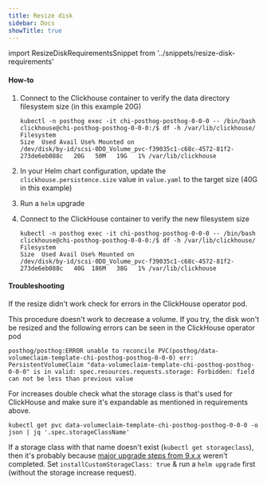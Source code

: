 ```yaml
---
title: Resize disk
sidebar: Docs
showTitle: true
---
```

import ResizeDiskRequirementsSnippet from '../snippets/resize-disk-requirements'

<ResizeDiskRequirementsSnippet/>

#### How-to

1. Connect to the Clickhouse container to verify the data directory filesystem size (in this example 20G)
    ```shell
    kubectl -n posthog exec -it chi-posthog-posthog-0-0-0 -- /bin/bash
    clickhouse@chi-posthog-posthog-0-0-0:/$ df -h /var/lib/clickhouse/
    Filesystem                                                                Size  Used Avail Use% Mounted on
    /dev/disk/by-id/scsi-0DO_Volume_pvc-f39035c1-c68c-4572-81f2-273de6eb088c   20G   50M   19G   1% /var/lib/clickhouse
    ```

1. In your Helm chart configuration, update the `clickhouse.persistence.size` value in `value.yaml` to the target size (40G in this example)

1. Run a `helm` upgrade

1. Connect to the ClickHouse container to verify the new filesystem size
    ```shell
    kubectl -n posthog exec -it chi-posthog-posthog-0-0-0 -- /bin/bash
    clickhouse@chi-posthog-posthog-0-0-0:/$ df -h /var/lib/clickhouse/
    Filesystem                                                                Size  Used Avail Use% Mounted on
    /dev/disk/by-id/scsi-0DO_Volume_pvc-f39035c1-c68c-4572-81f2-273de6eb088c   40G  186M   38G   1% /var/lib/clickhouse
    ```

#### Troubleshooting

If the resize didn't work check for errors in the ClickHouse operator pod.

This procedure doesn't work to decrease a volume. If you try, the disk won't be resized and the following errors can be seen in the ClickHouse operator pod
```
posthog/posthog:ERROR unable to reconcile PVC(posthog/data-volumeclaim-template-chi-posthog-posthog-0-0-0) err: PersistentVolumeClaim "data-volumeclaim-template-chi-posthog-posthog-0-0-0" is in valid: spec.resources.requests.storage: Forbidden: field can not be less than previous value
```

For increases double check what the storage class is that's used for ClickHouse and make sure it's expandable as mentioned in requirements above.

```shell
kubectl get pvc data-volumeclaim-template-chi-posthog-posthog-0-0-0 -o json | jq '.spec.storageClassName'
```
If a storage class with that name doesn't exist (`kubectl get storageclass`), then it's probably because [major upgrade steps from 9.x.x](https://posthog.com/docs/self-host/deploy/upgrade-notes#upgrading-from-9xx) weren't completed. Set `installCustomStorageClass: true` & run a `helm upgrade` first (without the storage increase request).

